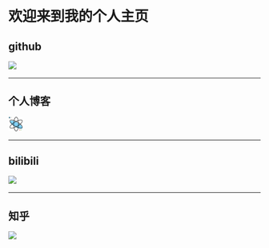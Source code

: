 # 欢迎来到我的个人主页

<h2>github</h2>

<a href="https://github.com/wjl-lab"><img src="./gtihub.ico" style="zoom:100%;"/></a>

<hr>

<h2>个人博客</h2>

<a href="https://blog.wangjialei.xyz"><img src="./favicon.png" style="zoom:20%;"/></a>

<hr>


<h2>bilibili</h2>

<a href="https://space.bilibili.com/433694656"><img src="./bilibili.ico" style="zoom:100%;"/></a>

<hr>


<h2>知乎</h2> 

<a href="https://www.zhihu.com/people/zao-zao-zao-63-70"><img src="./zhihu.ico" style="zoom:100%;"/></a>

